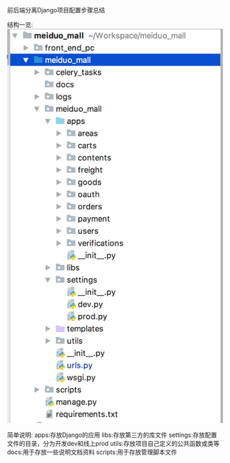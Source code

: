 前后端分离Django项目配置步骤总结


结构一览:
![](工程目录.png)

简单说明:
apps:存放Django的应用
libs:存放第三方的库文件
settings:存放配置文件的目录，分为开发dev和线上prod
utils:存放项目自己定义的公共函数或类等
docs:用于存放一些说明文档资料
scripts:用于存放管理脚本文件